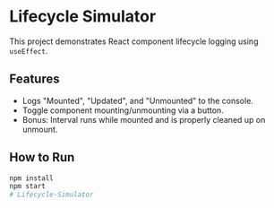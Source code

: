 # Lifecycle Simulator

This project demonstrates React component lifecycle logging using `useEffect`.

## Features

- Logs "Mounted", "Updated", and "Unmounted" to the console.
- Toggle component mounting/unmounting via a button.
- Bonus: Interval runs while mounted and is properly cleaned up on unmount.

## How to Run

```bash
npm install
npm start
# Lifecycle-Simulator
